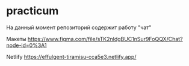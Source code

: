 # practicum

На данный момент репозиторий содержит работу "чат"

Макеты https://www.figma.com/file/sTK2nldgBUC1nSur9FoQQX/Chat?node-id=0%3A1

Netlify https://effulgent-tiramisu-cca5e3.netlify.app/
